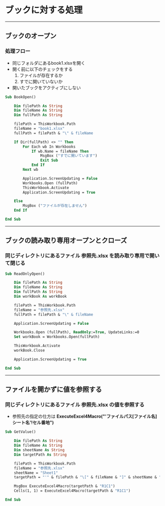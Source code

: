 # ブックに対する処理

---

## ブックのオープン

### 処理フロー

* 同じフォルダにあるbook1.xlsxを開く
* 開く前に以下のチェックをする
  1. ファイルが存在するか
  2. すでに開いていないか
* 開いたブックをアクティブにしない

```vb
Sub BookOpen()

    Dim filePath As String
    Dim fileName As String
    Dim fullPath As String

    filePath = ThisWorkbook.Path
    fileName = "book1.xlsx"
    fullPath = filePath & "\" & fileName

    If Dir(fullPath) <> "" Then
        For Each wb In Workbooks
            If wb.Name = fileName Then
                MsgBox ("すでに開いています")
                Exit Sub
            End If
        Next wb

        Application.ScreenUpdating = False
        Workbooks.Open (fullPath)
        ThisWorkbook.Activate
        Application.ScreenUpdating = True

    Else
        MsgBox ("ファイルが存在しません")
    End If

End Sub
```

---

## ブックの読み取り専用オープンとクローズ

### 同じディレクトリにあるファイル 参照先.xlsx を読み取り専用で開いて閉じる

```vb
Sub ReadOnlyOpen()

    Dim filePath As String
    Dim fileName As String
    Dim fullPath As String
    Dim workBook As workBook

    filePath = ThisWorkbook.Path
    fileName = "参照先.xlsx"
    fullPath = filePath & "\" & fileName

    Application.ScreenUpdating = False

    Workbooks.Open (fullPath), ReadOnly:=True, UpdateLinks:=0
    Set workBook = Workbooks.Open(fullPath)

    ThisWorkbook.Activate
    workBook.Close

    Application.ScreenUpdating = True

End Sub
```

---

## ファイルを開かずに値を参照する

### 同じディレクトリにあるファイル 参照先.xlsx の値を参照する

* 参照先の指定の仕方は **ExecuteExcel4Macro("'ファイルパス[ファイル名]シート名'!セル番地")**

```vb
Sub GetValue()

    Dim filePath As String
    Dim fileName As String
    Dim sheetName As String
    Dim targetPath As String

    filePath = ThisWorkbook.Path
    fileName = "参照先.xlsx"
    sheetName = "Sheet1"
    targetPath = "'" & filePath & "\[" & fileName & "]" & sheetName & "'!"

    MsgBox ExecuteExcel4Macro(targetPath & "R1C1")
    Cells(1, 1) = ExecuteExcel4Macro(targetPath & "R1C1")

End Sub
```
